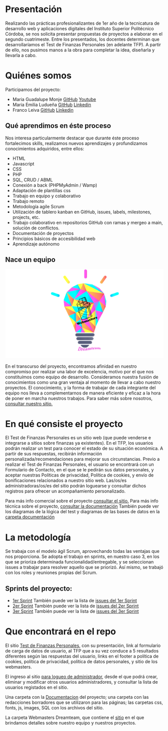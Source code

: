 # Presentación

Realizando las prácticas profesionalizantes de 1er año de la tecnicatura de desarrollo web y aplicaciones digitales del Instituto Superior Politécnico Córdoba, se nos solicita presentar propuestas de proyectos a elaborar en el segundo cuatrimeste. Entre los presentados, los docentes determinan que desarrollaríamos el Test de Finanzas Personales (en adelante TFP). A partir de ello, nos pusimos manos a la obra para completar la idea, diseñarla y llevarla a cabo.

# Quiénes somos

Participamos del proyecto:
 - Maria Guadalupe Monje [GitHub](https://github.com/GuadaMongeBarale) [Youtube](https://www.youtube.com/channel/UC9mW6BOXoLPrqxXAcwqPkUg)
 - Maria Emilia Ludueña [GitHub](https://github.com/MaEmiliaLuduena) [Linkedin](https://www.linkedin.com/in/mar%C3%ADa-emilia-ludue%C3%B1a/)
 - Franco Leiva [GitHub](https://github.com/leiva7) [Linkedin](https://www.linkedin.com/in/franco-leiva-7b377134/)
 
 
 ## Qué aprendimos en éste proceso
	
Nos interesa particularmente destacar que durante éste proceso fortalecimos skills, realizamos nuevos aprendizajes y profundizamos conocimientos adquiridos, entre ellos:
- HTML
- Javascript
- CSS
- PHP
- SQL, CRUD / ABML
- Conexión a back (PHPMyAdmin / Wamp)
- Adaptación de plantillas css
- Trabajo en equipo y colaborativo
- Trabajo remoto
- Metodología agile Scrum
- Utilización de tablero kanban en GitHub, issues, labels, milestones, projects, etc.
- Trabajo colaborativo en repositorios GitHub con ramas y mergeo a main, solución de conflictos. 
- Documentación de proyectos
- Principios básicos de accesibilidad web
- Aprendizaje autónomo

## Nace un equipo

<p align="center">
  <img src="Webmasters%20Dreamteam/images/LogoParaWeb.png" />
</p>
  
En el transcurso del proyecto, encontramos afinidad en nuestro compromiso por realizar una labor de excelencia, motivo por el que nos constituímos como equipo de desarrollo. 
Consideramos nuestra fusión de conocimientos como una gran ventaja al momento de llevar a cabo nuestro proyectos. El conocimiento, y la forma de trabajar de cada integrante del equipo nos lleva a complementarnos de manera eficiente y eficaz a la hora de poner en marcha nuestros trabajos.
Para saber más sobre nosotros, [consultar nuestro sitio.](Webmasters%20Dreamteam/project.html)


# En qué consiste el proyecto
El Test de Finanzas Personales es un sitio web (que puede venderse e integrarse a sitios sobre finanzas ya existentes). En el TFP, los usuarios podrán realizar un test para conocer el estado de su situación económica. A partir de sus respuestas, recibirán información personalizada/recomendaciones para mejorar sus circunstancias. 
Previo a realizar el Test de Finanzas Personales, el usuario se encontrará con un Formulario de Contacto, en el que se le pedirán sus datos personales, y aceptar nuestras Políticas de privacidad, Política de cookies, y envío de bonificaciones relacionados a nuestro sitio web. Las/os/es administradoras/os/es del sitio podrán loguearse y consultar dichos registros para ofrecer un acompañamiento personalizado.

Para más info comercial sobre el proyecto [consultar el sitio.](Webmasters%20Dreamteam/index.html)
Para más info técnica sobre el proyecto, [consultar la documentación](Documentacion/TFP-Especificacion-ieee-830.docx)
También puede ver los diagramas de la lógica del test y diagramas de las bases de datos en la [carpeta documentación](Documentacion)

# La metodología

Se trabaja con el modelo ágil Scrum, aprovechando todas las ventajas que nos proporciona. Se adopta el trabajo en sprints, en nuestro caso 3, en los que se prioriza determinada funcionalidad/entregable, y se seleccionan issues a trabajar para resolver aquello que se priorizó. Así mismo, se trabajó con los roles y reuniones propias del Scrum.

## Sprints del proyecto:

- [1er Sprint](https://github.com/practicaproISPC/grupo-5-g5/milestone/2) También puede ver la lista de [issues del 1er Sprint](https://github.com/practicaproISPC/grupo-5-g5/issues?q=is%3Aissue+milestone%3A%221+er+Sprint%22+)  
- [2er Sprint](https://github.com/practicaproISPC/grupo-5-g5/milestone/3) También puede ver la lista de [issues del 2er Sprint](https://github.com/practicaproISPC/grupo-5-g5/issues?q=is%3Aissue+milestone%3A%222+do+Sprint%22+)
- [3er Sprint](https://github.com/practicaproISPC/grupo-5-g5/milestone/4) También puede ver la lista de [issues del 3er Sprint](https://github.com/practicaproISPC/grupo-5-g5/issues?q=is%3Aissue+milestone%3A%223er+Sprint%22+)
	


# Que encontrará en el repo
El sitio [Test de Finanzas Personales](index.php), con su presentación, link al formulario de carga de datos de usuario, al TFP que a su vez conduce a 5 resultados diferentes según las respuestas del usuario, links en el footer a política de cookies, política de privacidad, política de datos personales, y sitio de los webmasters.

El ingreso al sitio [para logueo de administrador](adminloggin.php), desde el que podrá crear, eliminar y modificar otros usuarios administradores, y consultar la lista de usuarios registados en el sitio.

Una carpeta con la [Documentacion](Documentacion) del proyecto; una carpeta con las redacciones borradores que se utilizaron para las páginas; las carpetas css, fonts, js, images, SQL con los archivos del sitio.

La carpeta Webmasters Dreamteam, que contiene el [sitio](Webmasters%20Dreamteam/index.html) en el que brindamos detalles sobre nuestro equipo y nuestros proyectos.